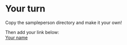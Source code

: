 # Your turn
Copy the sampleperson directory and make it your own!  

Then add your link below:  
[Your name](/sampleperson)